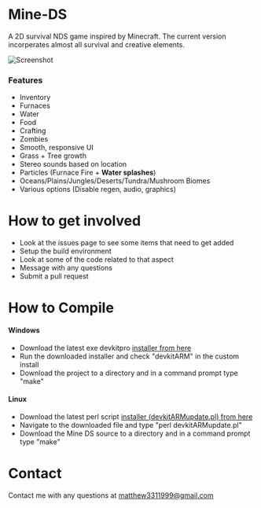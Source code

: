 # Mine-DS
A 2D survival NDS game inspired by Minecraft. The current version incorperates almost all survival and creative elements.

![Screenshot][SS]

### Features
- Inventory
- Furnaces
- Water
- Food
- Crafting
- Zombies
- Smooth, responsive UI
- Grass + Tree growth
- Stereo sounds based on location
- Particles (Furnace Fire + **Water splashes**)
- Oceans/Plains/Jungles/Deserts/Tundra/Mushroom Biomes
- Various options (Disable regen, audio, graphics)

# How to get involved
- Look at the issues page to see some items that need to get added
- Setup the build environment
- Look at some of the code related to that aspect
- Message with any questions
- Submit a pull request

# How to Compile
#### Windows
- Download the latest exe devkitpro [installer from here][1]
- Run the downloaded installer and check "devkitARM" in the custom install
- Download the project to a directory and in a command prompt type "make"

#### Linux
- Download the latest perl script [installer (devkitARMupdate.pl) from here][1]
- Navigate to the downloaded file and type "perl devkitARMupdate.pl"
- Download the Mine DS source to a directory and in a command prompt type "make"

# Contact
Contact me with any questions at [matthew3311999@gmail.com][2]

[1]:http://sourceforge.net/projects/devkitpro/files/Automated%20Installer/
[2]:mailto://matthew3311999@gmail.com
[SS]:http://i.imgbox.com/ntnI7Sek.png "Screenshot"
